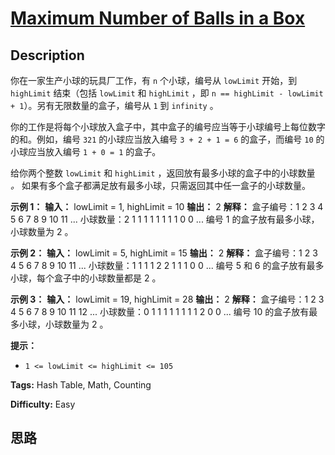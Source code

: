 # [Maximum Number of Balls in a Box][title]

## Description

你在一家生产小球的玩具厂工作，有 `n` 个小球，编号从 `lowLimit` 开始，到 `highLimit` 结束（包括 `lowLimit` 和
`highLimit` ，即 `n == highLimit - lowLimit + 1`）。另有无限数量的盒子，编号从 `1` 到 `infinity`
。

你的工作是将每个小球放入盒子中，其中盒子的编号应当等于小球编号上每位数字的和。例如，编号 `321` 的小球应当放入编号 `3 + 2 + 1 = 6`
的盒子，而编号 `10` 的小球应当放入编号 `1 + 0 = 1` 的盒子。

给你两个整数 `lowLimit` 和 `highLimit` ，返回放有最多小球的盒子中的小球数量 _。_
如果有多个盒子都满足放有最多小球，只需返回其中任一盒子的小球数量。

**示例 1：**
            **输入：** lowLimit = 1, highLimit = 10    **输出：** 2    **解释：**    盒子编号：1 2 3 4 5 6 7 8 9 10 11 ...    小球数量：2 1 1 1 1 1 1 1 1 0  0  ...    编号 1 的盒子放有最多小球，小球数量为 2 。

**示例 2：**
            **输入：** lowLimit = 5, highLimit = 15    **输出：** 2    **解释：**    盒子编号：1 2 3 4 5 6 7 8 9 10 11 ...    小球数量：1 1 1 1 2 2 1 1 1 0  0  ...    编号 5 和 6 的盒子放有最多小球，每个盒子中的小球数量都是 2 。    

**示例 3：**
            **输入：** lowLimit = 19, highLimit = 28    **输出：** 2    **解释：**    盒子编号：1 2 3 4 5 6 7 8 9 10 11 12 ...    小球数量：0 1 1 1 1 1 1 1 1 2  0  0  ...    编号 10 的盒子放有最多小球，小球数量为 2 。    

**提示：**

  * `1 <= lowLimit <= highLimit <= 105`


**Tags:** Hash Table, Math, Counting

**Difficulty:** Easy

## 思路

[title]: https://leetcode-cn.com/problems/maximum-number-of-balls-in-a-box
